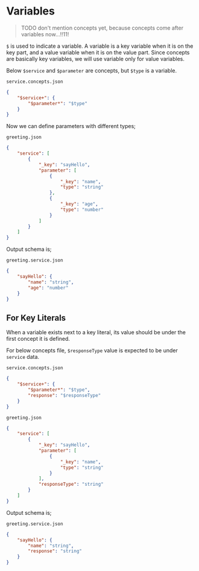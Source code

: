 # Variables

> TODO don't mention concepts yet, because concepts come after variables now...!!11!

`$` is used to indicate a variable. A variable is a key variable when it is on
the key part, and a value variable when it is on the value part. Since concepts
are basically key variables, we will use variable only for value variables.

Below `$service` and `$parameter` are concepts, but `$type` is a variable.

`service.concepts.json`

```json
{
    "$service+": {
        "$parameter*": "$type"
    }
}
```

Now we can define parameters with different types;

`greeting.json`

```json
{
    "service": [
        {
            "_key": "sayHello",
            "parameter": [
                {
                    "_key": "name",
                    "type": "string"
                },
                {
                    "_key": "age",
                    "type": "number"
                }
            ]
        }
    ]
}
```

Output schema is;

`greeting.service.json`

```json
{
    "sayHello": {
        "name": "string",
        "age": "number"
    }
}
```

## For Key Literals

When a variable exists next to a key literal, its value should be under the
first concept it is defined.

For below concepts file, `$responseType` value is expected to be under
`service` data.

`service.concepts.json`

```json
{
    "$service+": {
        "$parameter*": "$type",
        "response": "$responseType"
    }
}
```

`greeting.json`

```json
{
    "service": [
        {
            "_key": "sayHello",
            "parameter": [
                {
                    "_key": "name",
                    "type": "string"
                }
            ],
            "responseType": "string"
        }
    ]
}
```

Output schema is;

`greeting.service.json`

```json
{
    "sayHello": {
        "name": "string",
        "response": "string"
    }
}
```
